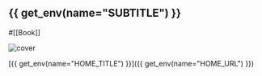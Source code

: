 ## {{ get_env(name="SUBTITLE") }}
#[[Book]]

![cover]({{get_env(name="COVER")}})

[{{ get_env(name="HOME_TITLE") }}]({{ get_env(name="HOME_URL") }})